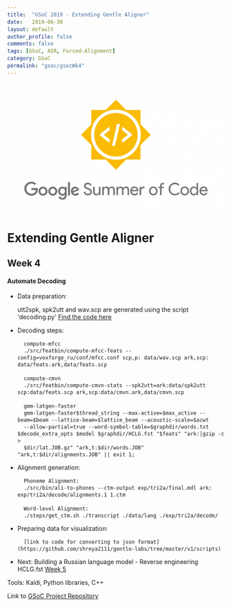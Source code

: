 ```yaml
---
title:  "GSoC 2019 - Extending Gentle Aligner"
date:   2019-06-30
layout: default
author_profile: false
comments: false
tags: [GSoC, ASR, Forced-Alignment]
category: GSoC
permalink: "gsoc/gsocWk4"
---
```


![GSoC](/icons/GSoC.png)

<h1> Extending Gentle Aligner </h1>
<h2> Week 4 </h2>
<h4> Automate Decoding  </h4>

* Data preparation:

    utt2spk, spk2utt and wav.scp are generated using the script 'decoding.py'
    [Find the code here](https://github.com/shreya2111/gentle-labs/tree/master/v1/scripts)

* Decoding steps:

        compute-mfcc
        ./src/featbin/compute-mfcc-feats --config=voxforge_ru/conf/mfcc.conf scp,p: data/wav.scp ark,scp: data/feats.ark,data/feats.scp
        
        compute-cmvn
        ./src/featbin/compute-cmvn-stats --spk2utt=ark:data/spk2utt scp:data/feats.scp ark,scp:data/cmvn.ark,data/cmvn.scp

        gmm-latgen-faster
        gmm-latgen-faster$thread_string --max-active=$max_active --beam=$beam --lattice-beam=$lattice_beam --acoustic-scale=$acwt 
        --allow-partial=true --word-symbol-table=$graphdir/words.txt $decode_extra_opts $model $graphdir/HCLG.fst "$feats" "ark:|gzip -c > 
        $dir/lat.JOB.gz" "ark,t:$dir/words.JOB" "ark,t:$dir/alignments.JOB" || exit 1;

* Alignment generation: 

        Phoneme Alignment:
        ./src/bin/ali-to-phones --ctm-output exp/tri2a/final.mdl ark: exp/tri2a/decode/alignments.1 1.ctm

        Word-level Alignment:
        ./steps/get_ctm.sh ./transcript ./data/lang ./exp/tri2a/decode/

* Preparing data for visualization:

        [link to code for converting to json format](https://github.com/shreya2111/gentle-labs/tree/master/v1/scripts)

* Next: Building a Russian language model - Reverse engineering HCLG.fst [Week 5](https://shreya2111.github.io/gsoc/gsocWk5)

Tools:
Kaldi, Python libraries, C++


Link to [GSoC Project Repository](https://github.com/shreya2111/Gentle-Aligner-Extension)
 

